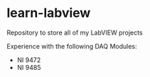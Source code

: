 # learn-labview
Repository to store all of my LabVIEW projects

Experience with the following DAQ Modules:
- NI 9472
- NI 9485

